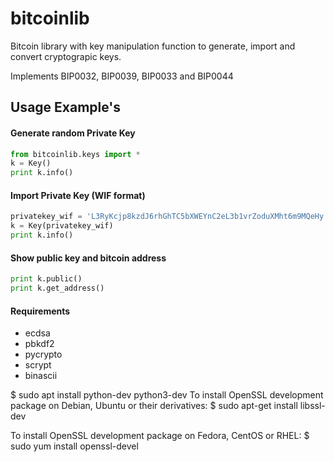 # bitcoinlib
Bitcoin library with key manipulation function to generate, import and convert cryptograpic keys.

Implements BIP0032, BIP0039, BIP0033 and BIP0044
 

## Usage Example's

#### Generate random Private Key
```python
from bitcoinlib.keys import *
k = Key()
print k.info()
```

#### Import Private Key (WIF format)
```python
privatekey_wif = 'L3RyKcjp8kzdJ6rhGhTC5bXWEYnC2eL3b1vrZoduXMht6m9MQeHy'
k = Key(privatekey_wif)
print k.info()
```
 
#### Show public key and bitcoin address
```python
print k.public()
print k.get_address()
```

#### Requirements
* ecdsa
* pbkdf2
* pycrypto
* scrypt
* binascii

$ sudo apt install python-dev python3-dev
To install OpenSSL development package on Debian, Ubuntu or their derivatives:
$ sudo apt-get install libssl-dev

To install OpenSSL development package on Fedora, CentOS or RHEL:
$ sudo yum install openssl-devel